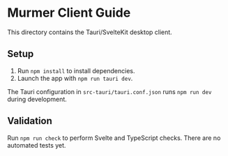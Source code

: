 # Murmer Client Guide

This directory contains the Tauri/SvelteKit desktop client.

## Setup
1. Run `npm install` to install dependencies.
2. Launch the app with `npm run tauri dev`.

The Tauri configuration in `src-tauri/tauri.conf.json` runs `npm run dev` during development.

## Validation
Run `npm run check` to perform Svelte and TypeScript checks. There are no automated tests yet.
